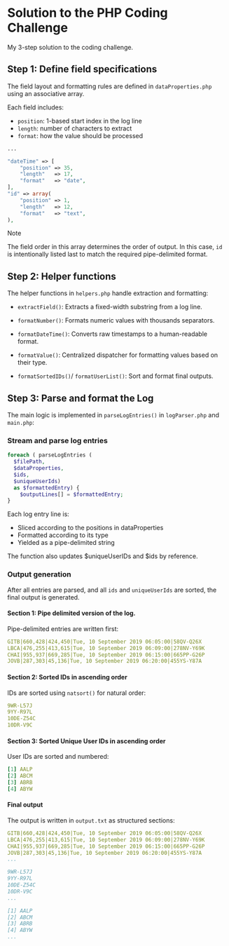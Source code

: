 # Solution to the PHP Coding Challenge
My 3-step solution to the coding challenge.


## Step 1: Define field specifications
The field layout and formatting rules are defined in `dataProperties.php` using an associative array.

Each field includes:
- `position`: 1-based start index in the log line
- `length`: number of characters to extract
- `format`: how the value should be processed
                                         
```php
...

"dateTime" => [
    "position" => 35,
    "length"   => 17,
    "format"   => "date",
],
"id" => array(
    "position" => 1,
    "length"   => 12,
    "format"   => "text",
),
```
>[!NOTE]
> The field order in this array determines the order of output. In this case, `id` is intentionally listed last to match the required pipe-delimited format.

## Step 2: Helper functions
The helper functions in `helpers.php` handle extraction and formatting:
- `extractField()`: Extracts a fixed-width substring from a log line.

- `formatNumber()`: Formats numeric values with thousands separators.

- `formatDateTime()`: Converts raw timestamps to a human-readable format.

- `formatValue()`: Centralized dispatcher for formatting values based on their type.

- `formatSortedIDs()`/ `formatUserList()`: Sort and format final outputs.


## Step 3: Parse and format the Log
The main logic is implemented in `parseLogEntries()` in `logParser.php` and `main.php`:

### Stream and parse log entries
```php
foreach ( parseLogEntries (
  $filePath, 
  $dataProperties, 
  $ids, 
  $uniqueUserIds) 
  as $formattedEntry) {
    $outputLines[] = $formattedEntry;
}
```
Each log entry line is:
- Sliced according to the positions in dataProperties
- Formatted according to its type
- Yielded as a pipe-delimited string

The function also updates $uniqueUserIDs and $ids by reference.

### Output generation
After all entries are parsed, and all `ids` and `uniqueUserIds` are sorted, the final output is generated.

#### Section 1: Pipe delimited version of the log.
Pipe-delimited entries are written first:
```yaml
GITB|660,428|424,450|Tue, 10 September 2019 06:05:00|58QV-Q26X
LBCA|476,255|413,615|Tue, 10 September 2019 06:09:00|278NV-Y69K
CHAI|955,937|669,285|Tue, 10 September 2019 06:15:00|665PP-G26P
JOVB|287,303|45,136|Tue, 10 September 2019 06:20:00|455YS-Y87A
```

#### Section 2: Sorted IDs in ascending order
IDs are sorted using `natsort()` for natural order:
```yaml
9WR-L57J
9YY-R97L
10DE-Z54C
10DR-V9C
```

#### Section 3: Sorted Unique User IDs in ascending order
User IDs are sorted and numbered:
```yaml
[1] AALP
[2] ABCM
[3] ABRB
[4] ABYW
```

#### Final output
The output is written in `output.txt` as structured sections: 

```yaml
GITB|660,428|424,450|Tue, 10 September 2019 06:05:00|58QV-Q26X
LBCA|476,255|413,615|Tue, 10 September 2019 06:09:00|278NV-Y69K
CHAI|955,937|669,285|Tue, 10 September 2019 06:15:00|665PP-G26P
JOVB|287,303|45,136|Tue, 10 September 2019 06:20:00|455YS-Y87A
...

9WR-L57J
9YY-R97L
10DE-Z54C
10DR-V9C
...

[1] AALP
[2] ABCM
[3] ABRB
[4] ABYW
...
```
